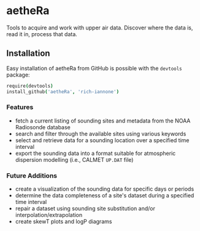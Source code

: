 aetheRa
=======

Tools to acquire and work with upper air data. Discover where the data is, read it in, process that data.

## Installation

Easy installation of aetheRa from GitHub is possible with the `devtools` package:

```coffee
require(devtools)
install_github('aetheRa', 'rich-iannone')
```

### Features

- fetch a current listing of sounding sites and metadata from the NOAA Radiosonde database
- search and filter through the available sites using various keywords
- select and retrieve data for a sounding location over a specified time interval
- export the sounding data into a format suitable for atmospheric dispersion modelling (i.e., CALMET `UP.DAT` file)

### Future Additions

- create a visualization of the sounding data for specific days or periods
- determine the data completeness of a site's dataset during a specified time interval
- repair a dataset using sounding site substitution and/or interpolation/extrapolation
- create skewT plots and logP diagrams
